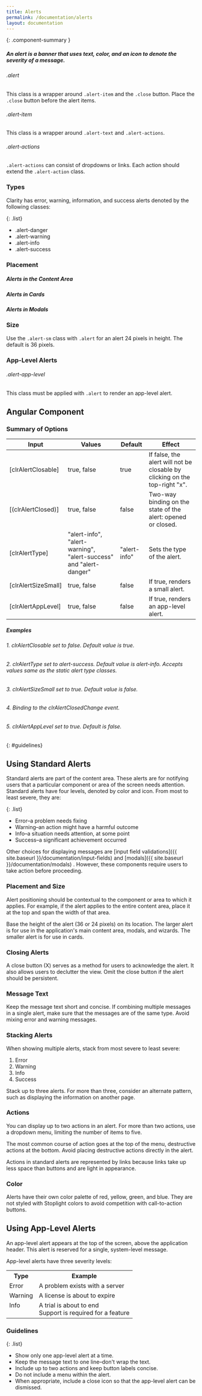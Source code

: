 ```yaml
---
title: Alerts
permalink: /documentation/alerts
layout: documentation
---
```


{: .component-summary }
##### An alert is a banner that uses text, color, and an icon to denote the severity of a message.

###### .alert

This class is a wrapper around <code class="clr-code">.alert-item</code> and the
<code class="clr-code">.close</code> button. Place the <code class="clr-code">.close</code>
button before the alert items.

###### .alert-item

This class is a wrapper around <code class="clr-code">.alert-text</code> and <code class="clr-code">.alert-actions</code>.

###### .alert-actions

<code class="clr-code">.alert-actions</code> can consist of dropdowns or links.
Each action should extend the <code class="clr-code">.alert-action</code> class.

### Types

Clarity has error, warning, information, and success alerts denoted by the following classes:

{: .list}
- .alert-danger
- .alert-warning
- .alert-info
- .alert-success

<clr-alert-demo-styles></clr-alert-demo-styles>

### Placement

##### Alerts in the Content Area
<clr-alert-demo-content-area></clr-alert-demo-content-area>

##### Alerts in Cards
<clr-alert-demo-cards></clr-alert-demo-cards>

##### Alerts in Modals
<clr-alert-demo-modals></clr-alert-demo-modals>

### Size

Use the <code class="clr-code">.alert-sm</code> class with <code class="clr-code">.alert</code> for an alert 24 pixels in height. The default is 36 pixels.

<clr-alert-demo-sizes></clr-alert-demo-sizes>

### App-Level Alerts

###### .alert-app-level

This class must be applied with <code class="clr-code">.alert</code> to render an app-level alert.

<clr-alert-demo-app-level></clr-alert-demo-app-level>

## Angular Component

### Summary of Options

<table class="table">
    <thead>
        <tr>
            <th class="left">Input</th>
            <th class="left">Values</th>
            <th>Default</th>
            <th class="left">Effect</th>
        </tr>
    </thead>
    <tbody>
        <tr>
            <td class="left">[clrAlertClosable]</td>
            <td class="left">true, false</td>
            <td>true</td>
            <td class="left">If false, the alert will not be closable by clicking on the top-right "x".</td>
        </tr>
        <tr>
            <td class="left">[(clrAlertClosed)]</td>
            <td class="left">true, false</td>
            <td>false</td>
            <td class="left">
                Two-way binding on the state of the alert: opened or closed.
            </td>
        </tr>
        <tr>
            <td class="left">[clrAlertType]</td>
            <td class="left">"alert-info", "alert-warning", "alert-success" and "alert-danger"</td>
            <td>"alert-info"</td>
            <td class="left">Sets the type of the alert.</td>
        </tr>
        <tr>
            <td class="left">[clrAlertSizeSmall]</td>
            <td class="left">true, false</td>
            <td>false</td>
            <td class="left">If true, renders a small alert.</td>
        </tr>
        <tr>
            <td class="left">[clrAlertAppLevel]</td>
            <td class="left">true, false</td>
            <td>false</td>
            <td class="left">If true, renders an app-level alert.</td>
        </tr>
    </tbody>
</table>


##### Examples

###### 1. clrAlertClosable set to false. Default value is true.

<clr-alert-not-closable-demo-angular></clr-alert-not-closable-demo-angular>

###### 2. clrAlertType set to alert-success. Default value is alert-info. Accepts values same as the static alert type classes.

<clr-alert-success-demo-angular></clr-alert-success-demo-angular>

###### 3. clrAlertSizeSmall set to true. Default value is false.

<clr-alert-small-demo-angular></clr-alert-small-demo-angular>

###### 4. Binding to the clrAlertClosedChange event.

<clr-alert-close-event-demo-angular></clr-alert-close-event-demo-angular>

###### 5. clrAlertAppLevel set to true. Default is false.

<clr-alert-app-level-demo-angular></clr-alert-app-level-demo-angular>

{: #guidelines}
## Using Standard Alerts

Standard alerts are part of the content area.  These alerts are for notifying users that a particular component or area of the screen needs attention.  Standard alerts have four levels, denoted by color and icon. From most to least severe, they are:

{: .list}
- Error–a problem needs fixing
- Warning–an action might have a harmful outcome
- Info–a situation needs attention, at some point
- Success–a significant achievement occurred

Other choices for displaying messages are [input field validations]({{ site.baseurl }}/documentation/input-fields)  and [modals]({{ site.baseurl }}/documentation/modals) .  However, these components require users to take action before proceeding.

### Placement and Size

Alert positioning should be contextual to the component or area to which it applies. For example, if the alert applies to the entire content area, place it at the top and span the width of that area.

Base the height of the alert (36 or 24 pixels) on its location.  The larger alert is for use in the application's main content area, modals, and wizards.  The smaller alert is for use in cards.

### Closing Alerts

A close button (X) serves as a method for users to acknowledge the alert.  It also allows users to declutter the view. Omit the close button if the alert should be persistent.

### Message Text

Keep the message text short and concise.  If combining multiple messages in a single alert, make sure that the messages are of the same type.  Avoid mixing error and warning messages.

### Stacking Alerts

When showing multiple alerts, stack from most severe to least severe:

<ol class="list">
    <li>Error</li>
    <li>Warning</li>
    <li>Info</li>
    <li>Success</li>
</ol>

  Stack up to three alerts. For more than three, consider an alternate pattern, such as displaying the information on another page.

### Actions

You can display up to two actions in an alert.  For more than two actions, use a dropdown menu, limiting the number of items to five.

The most common course of action goes at the top of the menu, destructive actions at the bottom.  Avoid placing destructive actions directly in the alert.

Actions in standard alerts are represented by links because  links take up less space than buttons and are light in appearance.  <!-- One line is 36 pixels tall using links.  With flat buttons, the line is taller to accommodate the button state change. -->

### Color

Alerts have their own color palette of red, yellow, green, and blue. They are not styled with Stoplight colors to avoid competition with call-to-action buttons.


## Using App-Level Alerts

An app-level alert appears at the top of the screen, above the application header.  This alert is reserved for a single, system-level message.

App-level alerts have three severity levels:

<table class="table .table-noborder ">
  <tr>
    <th class="left">Type</th>
    <th class="left">Example</th>
  </tr>
  <tr>
    <td class="left">Error</td>
    <td class="left">A problem exists with a server</td>
  </tr>
  <tr>
    <td class="left">Warning</td>
    <td class="left">A license is about to expire</td>
  </tr>
  <tr>
    <td valign="top" class="left">Info</td>
    <td class="left"> A trial is about to end<br>
    Support is required for a feature </td>
  </tr>
</table>

### Guidelines

{: .list}
- Show only one app-level alert at a time.
- Keep the message text to one line–don't wrap the text.
- Include up to two actions and keep button labels concise.
- Do not include a menu within the alert.
- When appropriate, include a close icon so that the app-level alert can be dismissed.
